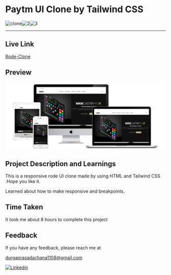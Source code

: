 # Paytm UI Clone by Tailwind CSS

![clone](https://img.shields.io/badge/Clone-Project-red)![2](https://img.shields.io/badge/Technologies-HTML%2FCSS%2FTailwind-blue)![3](https://img.shields.io/badge/Multi%20Device-Responsive-green)

---

## Live Link

[Rode-Clone](https://paytm-ui-clone-dp.netlify.app/)

## Preview

![Paytm](./Images/Rode%20UI.png)

## Project Description and Learnings

This is a responsive rode UI clone made by using HTML and Tailwind CSS .Hope you like it.

Learned about how to make responsive and breakpoints.

## Time Taken

It took me about 8 hours to complete this project

## Feedback

If you have any feedback, please reach me at

[durgaprasadachana1108@gmail.com](mailto:durgaprasadachana1108@gmail.com)

<a href='https://www.linkedin.com/in/dp1108/' target="_blank"><img alt='Linkedin' src='https://img.shields.io/badge/Linkedin-100000?style=flat&logo=Linkedin&logoColor=white&labelColor=111FDD&color=1A1ADD'/></a>
